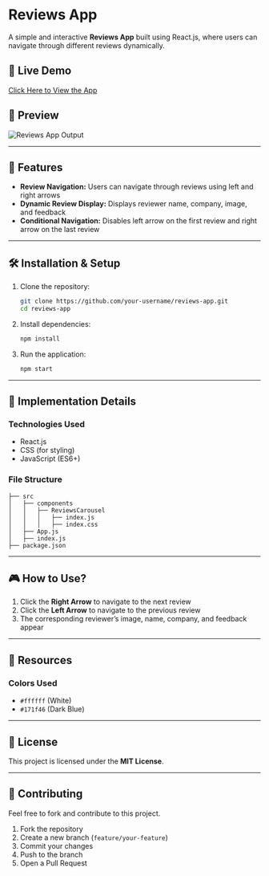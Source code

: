 # Reviews App

A simple and interactive **Reviews App** built using React.js, where users can navigate through different reviews dynamically.

## 🚀 Live Demo

[Click Here to View the App](https://Darshanas17.github.io/Reviews-App-React/)

## 📸 Preview

![Reviews App Output](https://assets.ccbp.in/frontend/content/react-js/reviews-app-output-v2.gif)

---

## 🎯 Features

- **Review Navigation:** Users can navigate through reviews using left and right arrows
- **Dynamic Review Display:** Displays reviewer name, company, image, and feedback
- **Conditional Navigation:** Disables left arrow on the first review and right arrow on the last review

---

## 🛠️ Installation & Setup

1. Clone the repository:
   ```sh
   git clone https://github.com/your-username/reviews-app.git
   cd reviews-app
   ```
2. Install dependencies:
   ```sh
   npm install
   ```
3. Run the application:
   ```sh
   npm start
   ```

---

## 📝 Implementation Details

### **Technologies Used**

- React.js
- CSS (for styling)
- JavaScript (ES6+)

### **File Structure**

```
├── src
│   ├── components
│   │   ├── ReviewsCarousel
│   │   │   ├── index.js
│   │   │   ├── index.css
│   ├── App.js
│   ├── index.js
├── package.json
```

---

## 🎮 How to Use?

1. Click the **Right Arrow** to navigate to the next review
2. Click the **Left Arrow** to navigate to the previous review
3. The corresponding reviewer’s image, name, company, and feedback appear

---

## 📂 Resources

### **Colors Used**

- `#ffffff` (White)
- `#171f46` (Dark Blue)

---

## 📜 License

This project is licensed under the **MIT License**.

---

## 🤝 Contributing

Feel free to fork and contribute to this project.

1. Fork the repository
2. Create a new branch (`feature/your-feature`)
3. Commit your changes
4. Push to the branch
5. Open a Pull Request
